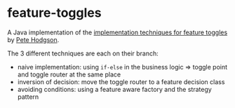 # feature-toggles
A Java implementation of the [implementation techniques for feature toggles](https://martinfowler.com/articles/feature-toggles.html#ImplementationTechniquesa) by [Pete Hodgson](https://twitter.com/ph1).

The 3 different techniques are each on their branch:
* naive implementation: using `if-else` in the business logic => toggle point and toggle router at the same place
* inversion of decision: move the toggle router to a feature decision class
* avoiding conditions: using a feature aware factory and the strategy pattern

